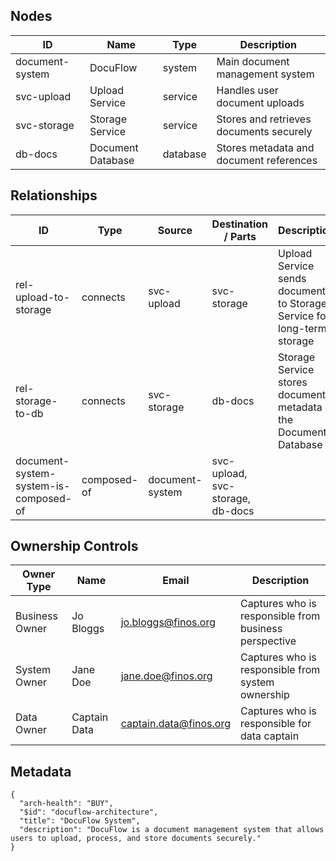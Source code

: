 ## Nodes

| ID            | Name           | Type     | Description                          |
|---------------|----------------|----------|--------------------------------------|
| document-system | DocuFlow       | system | Main document management system |
| svc-upload | Upload Service       | service | Handles user document uploads |
| svc-storage | Storage Service       | service | Stores and retrieves documents securely |
| db-docs | Document Database       | database | Stores metadata and document references |

## Relationships

| ID               | Type         | Source       | Destination / Parts | Description |
|------------------|--------------|---------------|----------------------|-------------|
| rel-upload-to-storage | connects      | svc-upload | svc-storage | Upload Service sends documents to Storage Service for long-term storage |
| rel-storage-to-db | connects      | svc-storage | db-docs | Storage Service stores document metadata in the Document Database |
| document-system-system-is-composed-of | composed-of   | document-system | svc-upload, svc-storage, db-docs |  |


## Ownership Controls

| Owner Type      | Name        | Email               | Description                        |
|-----------------|-------------|---------------------|------------------------------------|
| Business Owner | Jo Bloggs | jo.bloggs@finos.org | Captures who is responsible from business perspective |
| System Owner | Jane Doe | jane.doe@finos.org | Captures who is responsible from system ownership |
| Data Owner | Captain Data | captain.data@finos.org | Captures who is responsible for data captain |

## Metadata
```
{
  "arch-health": "BUY",
  "$id": "docuflow-architecture",
  "title": "DocuFlow System",
  "description": "DocuFlow is a document management system that allows users to upload, process, and store documents securely."
}
```